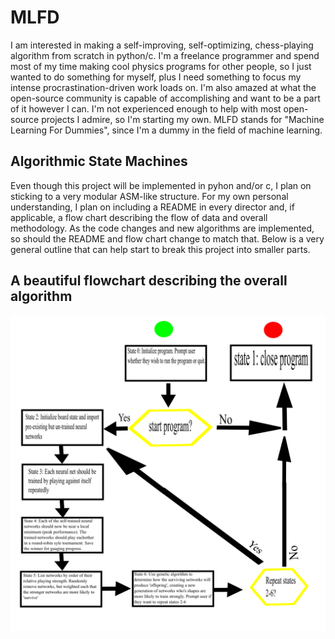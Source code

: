 # MLFD
I am interested in making a self-improving, self-optimizing, chess-playing algorithm from scratch in python/c. I'm a freelance programmer and spend most of my time making cool physics programs for other people, so I just wanted to do something for myself, plus I need something to focus my intense procrastination-driven work loads on. I'm also amazed at what the open-source community is capable of accomplishing and want to be a part of it however I can. I'm not experienced enough to help with most open-source projects I admire, so I'm starting my own. MLFD stands for "Machine Learning For Dummies", since I'm a dummy in the field of machine learning.

## Algorithmic State Machines
Even though this project will be implemented in pyhon and/or c, I plan on sticking to a very modular ASM-like structure. For my own personal understanding, I plan on including a README in every director and, if applicable, a flow chart describing the flow of data and overall methodology. As the code changes and new algorithms are implemented, so should the README and flow chart change to match that. Below is a very general outline that can help start to break this project into smaller parts.

## A beautiful flowchart describing the overall algorithm
![](https://github.com/rmfranz13/MLFD/blob/master/MLFD-top.svg.png)


